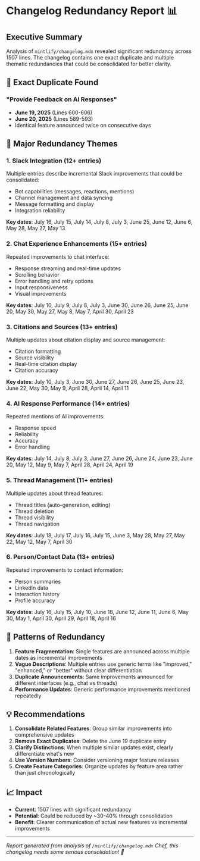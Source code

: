 # Changelog Redundancy Report 📊

## Executive Summary

Analysis of `mintlify/changelog.mdx` revealed significant redundancy across 1507 lines. The changelog contains one exact duplicate and multiple thematic redundancies that could be consolidated for better clarity.

## 🚨 Exact Duplicate Found

### "Provide Feedback on AI Responses"
- **June 19, 2025** (Lines 600-606)
- **June 20, 2025** (Lines 589-593)
- Identical feature announced twice on consecutive days

## 📝 Major Redundancy Themes

### 1. Slack Integration (12+ entries)
Multiple entries describe incremental Slack improvements that could be consolidated:
- Bot capabilities (messages, reactions, mentions)
- Channel management and data syncing
- Message formatting and display
- Integration reliability

**Key dates**: July 16, July 15, July 14, July 8, July 3, June 25, June 12, June 6, May 28, May 27, May 13

### 2. Chat Experience Enhancements (15+ entries)
Repeated improvements to chat interface:
- Response streaming and real-time updates
- Scrolling behavior
- Error handling and retry options
- Input responsiveness
- Visual improvements

**Key dates**: July 10, July 9, July 8, July 3, June 30, June 26, June 25, June 20, May 30, May 27, May 8, May 7, April 30, April 23

### 3. Citations and Sources (13+ entries)
Multiple updates about citation display and source management:
- Citation formatting
- Source visibility
- Real-time citation display
- Citation accuracy

**Key dates**: July 10, July 3, June 30, June 27, June 26, June 25, June 23, June 22, May 30, May 9, April 28, April 14, April 11

### 4. AI Response Performance (14+ entries)
Repeated mentions of AI improvements:
- Response speed
- Reliability
- Accuracy
- Error handling

**Key dates**: July 14, July 8, July 3, June 27, June 26, June 24, June 23, June 20, May 12, May 9, May 7, April 28, April 24, April 19

### 5. Thread Management (11+ entries)
Multiple updates about thread features:
- Thread titles (auto-generation, editing)
- Thread deletion
- Thread visibility
- Thread navigation

**Key dates**: July 18, July 17, July 16, July 15, June 3, May 28, May 27, May 22, May 12, May 7, April 30

### 6. Person/Contact Data (13+ entries)
Repeated improvements to contact information:
- Person summaries
- LinkedIn data
- Interaction history
- Profile accuracy

**Key dates**: July 16, July 15, July 10, June 18, June 12, June 11, June 6, May 30, May 1, April 30, April 29, April 18, April 16

## 🔄 Patterns of Redundancy

1. **Feature Fragmentation**: Single features are announced across multiple dates as incremental improvements
2. **Vague Descriptions**: Multiple entries use generic terms like "improved," "enhanced," or "better" without clear differentiation
3. **Duplicate Announcements**: Same improvements announced for different interfaces (e.g., chat vs threads)
4. **Performance Updates**: Generic performance improvements mentioned repeatedly

## 💡 Recommendations

1. **Consolidate Related Features**: Group similar improvements into comprehensive updates
2. **Remove Exact Duplicates**: Delete the June 19 duplicate entry
3. **Clarify Distinctions**: When multiple similar updates exist, clearly differentiate what's new
4. **Use Version Numbers**: Consider versioning major feature releases
5. **Create Feature Categories**: Organize updates by feature area rather than just chronologically

## 📈 Impact

- **Current**: 1507 lines with significant redundancy
- **Potential**: Could be reduced by ~30-40% through consolidation
- **Benefit**: Clearer communication of actual new features vs incremental improvements

---

*Report generated from analysis of `/mintlify/changelog.mdx`*
*Chef, this changelog needs some serious consolidation! 🧹*